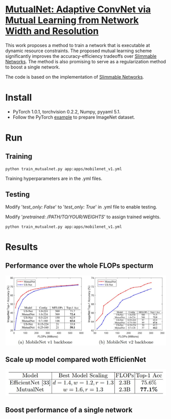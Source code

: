 # [MutualNet: Adaptive ConvNet via Mutual Learning from Network Width and Resolution](https://arxiv.org/abs/1909.12978)
This work proposes a method to train a network that is executable at dynamic resource constraints. The proposed mutual learning scheme significantly improves the accuracy-efficiency tradeoffs over [Slimmable Networks](https://github.com/JiahuiYu/slimmable_networks). The method is also promising to serve as a regularization method to boost a single network.

The code is based on the implementation of [Slimmable Networks](https://github.com/JiahuiYu/slimmable_networks).
# Install
- PyTorch 1.0.1, torchvision 0.2.2, Numpy, pyyaml 5.1.
- Follow the PyTorch [example](https://github.com/pytorch/examples/tree/master/imagenet) to prepare ImageNet dataset.
# Run
## Training
```
python train_mutualnet.py app:apps/mobilenet_v1.yml
```
Training hyperparameters are in the .yml files.
## Testing

Modify '*test_only: False*' to '*test_only: True*' in .yml file to enable testing.

Modify '*pretrained: /PATH/TO/YOUR/WEIGHTS*' to assign trained weights.
```
python train_mutualnet.py app:apps/mobilenet_v1.yml
```
# Results
## Performance over the whole FLOPs specturm
![Results compared with US-Net](imgs/result1.JPG)
## Scale up model compared woth EfficienNet
![Results compared with EfficienNet](imgs/result2.JPG)
## Boost performance of a single network
